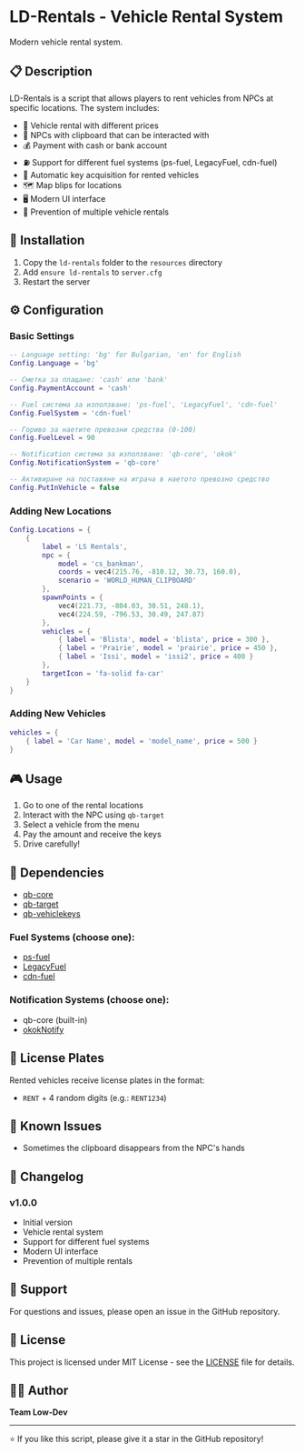 # LD-Rentals - Vehicle Rental System

Modern vehicle rental system.

## 📋 Description

LD-Rentals is a script that allows players to rent vehicles from NPCs at specific locations. The system includes:

- 🚗 Vehicle rental with different prices
- 🎯 NPCs with clipboard that can be interacted with
- 💰 Payment with cash or bank account
- ⛽ Support for different fuel systems (ps-fuel, LegacyFuel, cdn-fuel)
- 🔑 Automatic key acquisition for rented vehicles
- 🗺️ Map blips for locations
- 🖥️ Modern UI interface
- 🔄 Prevention of multiple vehicle rentals

## 🚀 Installation

1. Copy the `ld-rentals` folder to the `resources` directory
2. Add `ensure ld-rentals` to `server.cfg`
3. Restart the server

## ⚙️ Configuration

### Basic Settings

```lua
-- Language setting: 'bg' for Bulgarian, 'en' for English
Config.Language = 'bg'

-- Сметка за плащане: 'cash' или 'bank'
Config.PaymentAccount = 'cash'

-- Fuel система за използване: 'ps-fuel', 'LegacyFuel', 'cdn-fuel'
Config.FuelSystem = 'cdn-fuel'

-- Гориво за наетите превозни средства (0-100)
Config.FuelLevel = 90

-- Notification система за използване: 'qb-core', 'okok'
Config.NotificationSystem = 'qb-core'

-- Активиране на поставяне на играча в наетото превозно средство
Config.PutInVehicle = false
```

### Adding New Locations

```lua
Config.Locations = {
    {
        label = 'LS Rentals',
        npc = {
            model = 'cs_bankman',
            coords = vec4(215.76, -810.12, 30.73, 160.0),
            scenario = 'WORLD_HUMAN_CLIPBOARD'
        },
        spawnPoints = {
            vec4(221.73, -804.03, 30.51, 248.1),
            vec4(224.59, -796.53, 30.49, 247.87)
        },
        vehicles = {
            { label = 'Blista', model = 'blista', price = 300 },
            { label = 'Prairie', model = 'prairie', price = 450 },
            { label = 'Issi', model = 'issi2', price = 400 }
        },
        targetIcon = 'fa-solid fa-car'
    }
}
```

### Adding New Vehicles

```lua
vehicles = {
    { label = 'Car Name', model = 'model_name', price = 500 }
}
```

## 🎮 Usage

1. Go to one of the rental locations
2. Interact with the NPC using `qb-target`
3. Select a vehicle from the menu
4. Pay the amount and receive the keys
5. Drive carefully!

## 🔧 Dependencies

- [qb-core](https://github.com/qbcore-framework/qb-core)
- [qb-target](https://github.com/qbcore-framework/qb-target)
- [qb-vehiclekeys](https://github.com/qbcore-framework/qb-vehiclekeys)

### Fuel Systems (choose one):
- [ps-fuel](https://github.com/Project-Sloth/ps-fuel)
- [LegacyFuel](https://github.com/InZidiuZ/LegacyFuel)
- [cdn-fuel](https://github.com/CodineDev/cdn-fuel)

### Notification Systems (choose one):
- qb-core (built-in)
- [okokNotify](https://okok.tebex.io/package/4724993)

## 🔑 License Plates

Rented vehicles receive license plates in the format:
- `RENT` + 4 random digits (e.g.: `RENT1234`)

## 🐛 Known Issues

- Sometimes the clipboard disappears from the NPC's hands

## 📝 Changelog

### v1.0.0
- Initial version
- Vehicle rental system
- Support for different fuel systems
- Modern UI interface
- Prevention of multiple rentals

## 🤝 Support

For questions and issues, please open an issue in the GitHub repository.

## 📄 License

This project is licensed under MIT License - see the [LICENSE](LICENSE) file for details.

## 👨‍💻 Author

**Team Low-Dev**

---

⭐ If you like this script, please give it a star in the GitHub repository!
